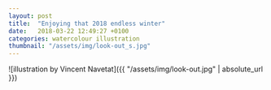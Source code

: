 ```yaml
---
layout: post
title:  "Enjoying that 2018 endless winter"
date:   2018-03-22 12:49:27 +0100
categories: watercolour illustration
thumbnail: "/assets/img/look-out_s.jpg"
---
```

![illustration by Vincent Navetat]({{ "/assets/img/look-out.jpg" | absolute_url }})
